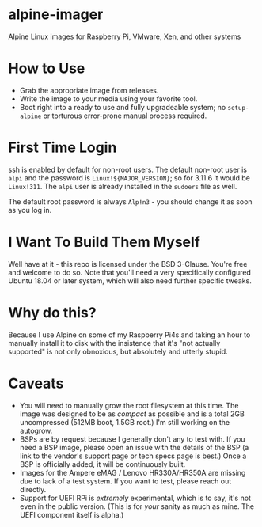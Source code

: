 # alpine-imager
Alpine Linux images for Raspberry Pi, VMware, Xen, and other systems

# How to Use
* Grab the appropriate image from releases. 
* Write the image to your media using your favorite tool.
* Boot right into a ready to use and fully upgradeable system; no `setup-alpine` or torturous error-prone manual process required.

# First Time Login
ssh is enabled by default for non-root users. The default non-root user is `alpi` and the password is `Linux!${MAJOR_VERSION}`; so for 3.11.6 it would be `Linux!311`. The `alpi` user is already installed in the `sudoers` file as well.

The default root password is always `Alp!n3` - you should change it as soon as you log in.

# I Want To Build Them Myself
Well have at it - this repo is licensed under the BSD 3-Clause. You're free and welcome to do so. Note that you'll need a very specifically configured Ubuntu 18.04 or later system, which will also need further specific tweaks. 

# Why do this?
Because I use Alpine on some of my Raspberry Pi4s and taking an hour to manually install it to disk with the insistence that it's "not actually supported" is not only obnoxious, but absolutely and utterly stupid.

# Caveats
* You will need to manually grow the root filesystem at this time. The image was designed to be as _compact_ as possible and is a total 2GB uncompressed (512MB boot, 1.5GB root.) I'm still working on the autogrow.
* BSPs are by request because I generally don't any to test with. If you need a BSP image, please open an issue with the details of the BSP (a link to the vendor's support page or tech specs page is best.) Once a BSP is officially added, it will be continuously built.
* Images for the Ampere eMAG / Lenovo HR330A/HR350A are missing due to lack of a test system. If you want to test, please reach out directly.
* Support for UEFI RPi is _extremely_ experimental, which is to say, it's not even in the public version. (This is for _your_ sanity as much as mine. The UEFI component itself is alpha.)

